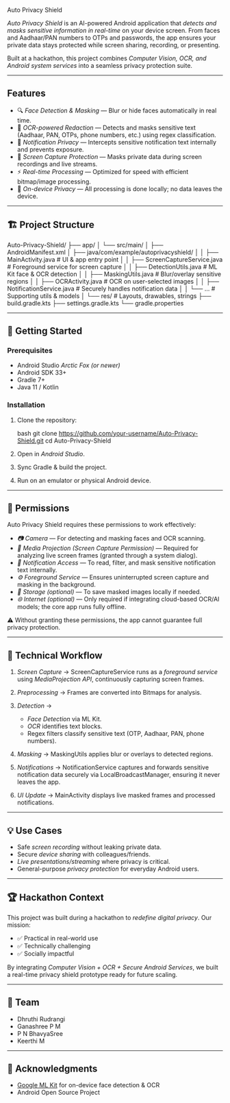 Auto Privacy Shield

*Auto Privacy Shield* is an AI-powered Android application that *detects and masks sensitive information in real-time* on your device screen. From faces and Aadhaar/PAN numbers to OTPs and passwords, the app ensures your private data stays protected while screen sharing, recording, or presenting.

Built at a hackathon, this project combines *Computer Vision, OCR, and Android system services* into a seamless privacy protection suite.

---

## Features

* 🔍 *Face Detection & Masking* — Blur or hide faces automatically in real time.
* 📖 *OCR-powered Redaction* — Detects and masks sensitive text (Aadhaar, PAN, OTPs, phone numbers, etc.) using regex classification.
* 📱 *Notification Privacy* — Intercepts sensitive notification text internally and prevents exposure.
* 🎥 *Screen Capture Protection* — Masks private data during screen recordings and live streams.
* ⚡ *Real-time Processing* — Optimized for speed with efficient bitmap/image processing.
* 🔐 *On-device Privacy* — All processing is done locally; no data leaves the device.

---

## 🏗 Project Structure


Auto-Privacy-Shield/
├── app/
│ └── src/main/
│ ├── AndroidManifest.xml
│ ├── java/com/example/autoprivacyshield/
│ │ ├── MainActivity.java # UI & app entry point
│ │ ├── ScreenCaptureService.java # Foreground service for screen capture
│ │ ├── DetectionUtils.java # ML Kit face & OCR detection
│ │ ├── MaskingUtils.java # Blur/overlay sensitive regions
│ │ ├── OCRActivity.java # OCR on user-selected images
│ │ ├── NotificationService.java # Securely handles notification data
│ │ └── ... # Supporting utils & models
│ └── res/ # Layouts, drawables, strings
├── build.gradle.kts
├── settings.gradle.kts
└── gradle.properties

---

## 🚀 Getting Started

### Prerequisites

* Android Studio *Arctic Fox (or newer)*
* Android SDK 33+
* Gradle 7+
* Java 11 / Kotlin

### Installation

1. Clone the repository:

   bash
   git clone https://github.com/your-username/Auto-Privacy-Shield.git
   cd Auto-Privacy-Shield
   
2. Open in *Android Studio*.
3. Sync Gradle & build the project.
4. Run on an emulator or physical Android device.

---

## 🔑 Permissions

Auto Privacy Shield requires these permissions to work effectively:

* *📷 Camera* — For detecting and masking faces and OCR scanning.
* *🎥 Media Projection (Screen Capture Permission)* — Required for analyzing live screen frames (granted through a system dialog).
* *🔔 Notification Access* — To read, filter, and mask sensitive notification text internally.
* *⚙ Foreground Service* — Ensures uninterrupted screen capture and masking in the background.
* *💾 Storage (optional)* — To save masked images locally if needed.
* *🌐 Internet (optional)* — Only required if integrating cloud-based OCR/AI models; the core app runs fully offline.

⚠ Without granting these permissions, the app cannot guarantee full privacy protection.

---

## 🔬 Technical Workflow

1. *Screen Capture* → ScreenCaptureService runs as a *foreground service* using *MediaProjection API*, continuously capturing screen frames.
2. *Preprocessing* → Frames are converted into Bitmaps for analysis.
3. *Detection* →

   * *Face Detection* via ML Kit.
   * *OCR* identifies text blocks.
   * Regex filters classify sensitive text (OTP, Aadhaar, PAN, phone numbers).
4. *Masking* → MaskingUtils applies blur or overlays to detected regions.
5. *Notifications* → NotificationService captures and forwards sensitive notification data securely via LocalBroadcastManager, ensuring it never leaves the app.
6. *UI Update* → MainActivity displays live masked frames and processed notifications.

---

## 💡 Use Cases

* Safe *screen recording* without leaking private data.
* Secure *device sharing* with colleagues/friends.
* *Live presentations/streaming* where privacy is critical.
* General-purpose *privacy protection* for everyday Android users.

---

## 🏆 Hackathon Context

This project was built during a hackathon to *redefine digital privacy*. Our mission:

* ✅ Practical in real-world use
* ✅ Technically challenging
* ✅ Socially impactful

By integrating *Computer Vision + OCR + Secure Android Services*, we built a real-time privacy shield prototype ready for future scaling.

---

## 👥 Team

* Dhruthi Rudrangi
* Ganashree P M
* P N BhavyaSree
* Keerthi M

---

## 🌟 Acknowledgments

* [Google ML Kit](https://developers.google.com/ml-kit) for on-device face detection & OCR
* Android Open Source Project
